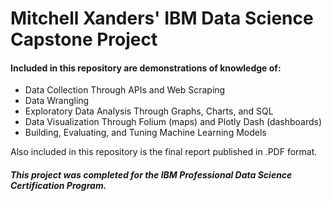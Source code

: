 # Mitchell Xanders' IBM Data Science Capstone Project

#### Included in this repository are demonstrations of knowledge of:
- Data Collection Through APIs and Web Scraping
- Data Wrangling
- Exploratory Data Analysis Through Graphs, Charts, and SQL
- Data Visualization Through Folium (maps) and Plotly Dash (dashboards)
- Building, Evaluating, and Tuning Machine Learning Models

Also included in this repository is the final report published in .PDF format.

##### This project was completed for the IBM Professional Data Science Certification Program.